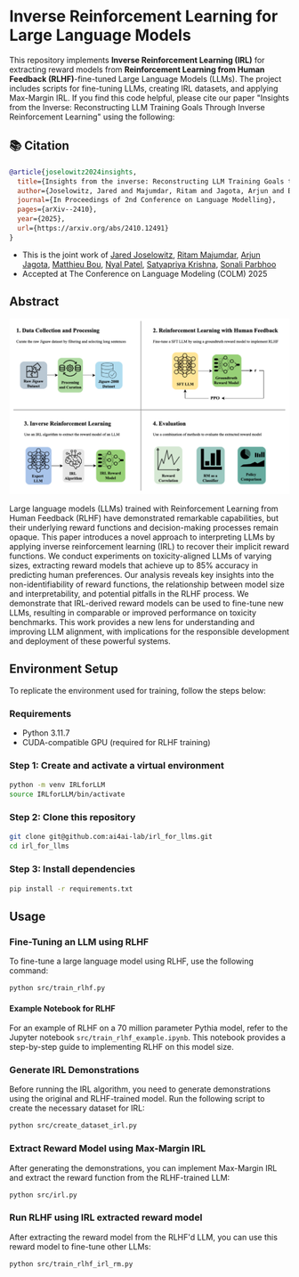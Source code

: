 # Inverse Reinforcement Learning for Large Language Models

This repository implements **Inverse Reinforcement Learning (IRL)** for extracting reward models from **Reinforcement Learning from Human Feedback (RLHF)**-fine-tuned Large Language Models (LLMs). The project includes scripts for fine-tuning LLMs, creating IRL datasets, and applying Max-Margin IRL. If you find this code helpful, please cite our paper "Insights from the Inverse: Reconstructing LLM Training Goals Through Inverse Reinforcement Learning" using the following:

## 📚 Citation
```bibtex
@article{joselowitz2024insights,
  title={Insights from the inverse: Reconstructing LLM Training Goals through Inverse RL},
  author={Joselowitz, Jared and Majumdar, Ritam and Jagota, Arjun and Bou, Matthieu and Patel, Nyal and Krishna, Satyapriya and Parbhoo, Sonali},
  journal={In Proceedings of 2nd Conference on Language Modelling},
  pages={arXiv--2410},
  year={2025},
  url={https://arxiv.org/abs/2410.12491}
}
```

- This is the joint work of [Jared Joselowitz](https://github.com/JaredJoss), [Ritam Majumdar](https://github.com/Ritam-M), [Arjun Jagota](https://github.com/ajagota7), [Matthieu Bou](https://github.com/Matthieu6), [Nyal Patel](https://github.com/Nyal101), [Satyapriya Krishna](https://github.com/y12uc231), [Sonali Parbhoo](https://github.com/sonaliparbhoo)
- Accepted at The Conference on Language Modeling (COLM) 2025

## Abstract

<p align="center">
  <img src="images/overview.png" alt="Project Overview" width="600" />
</p>

Large language models (LLMs) trained with Reinforcement Learning from Human Feedback (RLHF) have demonstrated remarkable capabilities, but their underlying reward functions and decision-making processes remain opaque. This paper introduces a novel approach to interpreting LLMs by applying inverse reinforcement learning (IRL) to recover their implicit reward functions. We conduct experiments on toxicity-aligned LLMs of varying sizes, extracting reward models that achieve up to 85\% accuracy in predicting human preferences. Our analysis reveals key insights into the non-identifiability of reward functions, the relationship between model size and interpretability, and potential pitfalls in the RLHF process. We demonstrate that IRL-derived reward models can be used to fine-tune new LLMs, resulting in comparable or improved performance on toxicity benchmarks. This work provides a new lens for understanding and improving LLM alignment, with implications for the responsible development and deployment of these powerful systems.


## Environment Setup

To replicate the environment used for training, follow the steps below:

### Requirements
- Python 3.11.7
- CUDA-compatible GPU (required for RLHF training)

### Step 1: Create and activate a virtual environment
```bash
python -m venv IRLforLLM
source IRLforLLM/bin/activate
```

### Step 2: Clone this repository
```bash
git clone git@github.com:ai4ai-lab/irl_for_llms.git
cd irl_for_llms
```

### Step 3: Install dependencies
```bash
pip install -r requirements.txt
```

## Usage

### Fine-Tuning an LLM using RLHF
To fine-tune a large language model using RLHF, use the following command:

```bash
python src/train_rlhf.py
```

#### Example Notebook for RLHF
For an example of RLHF on a 70 million parameter Pythia model, refer to the Jupyter notebook `src/train_rlhf_example.ipynb`. This notebook provides a step-by-step guide to implementing RLHF on this model size.


### Generate IRL Demonstrations
Before running the IRL algorithm, you need to generate demonstrations using the original and RLHF-trained model. Run the following script to create the necessary dataset for IRL:

```bash
python src/create_dataset_irl.py
```

### Extract Reward Model using Max-Margin IRL
After generating the demonstrations, you can implement Max-Margin IRL and extract the reward function from the RLHF-trained LLM:

```bash
python src/irl.py
```

### Run RLHF using IRL extracted reward model
After extracting the reward model from the RLHF'd LLM, you can use this reward model to fine-tune other LLMs:
```bash
python src/train_rlhf_irl_rm.py
```
